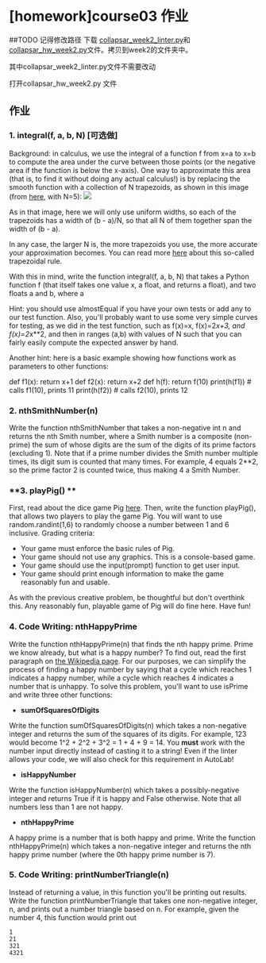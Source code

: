# [homework]course03 作业

##TODO 记得修改路径
下载 [collapsar_week2_linter.py](http://ossp.pengjunjie.com/collapsar_week2_linter.py)和 [collapsar_hw_week2.py](http://ossp.pengjunjie.com/collapsar_hw_week2.py)文件。拷贝到week2的文件夹中。

其中collapsar_week2_linter.py文件不需要改动

打开collapsar_hw_week2.py 文件

## 作业

### **1. integral(f, a, b, N) [可选做]**
Background: in calculus, we use the integral of a function f from x=a to x=b to compute the area under the curve between those points (or the negative area if the function is below the x-axis). One way to approximate this area (that is, to find it without doing any actual calculus!) is by replacing the smooth function with a collection of N trapezoids, as shown in this image (from [here](http://calculus.seas.upenn.edu/), with N=5):
![](http://ossp.pengjunjie.com/mweb/TrapezoidRule.png)

As in that image, here we will only use uniform widths, so each of the trapezoids has a width of (b - a)/N, so that all N of them together span the width of (b - a).

In any case, the larger N is, the more trapezoids you use, the more accurate your approximation becomes. You can read more [here](https://en.wikipedia.org/wiki/Trapezoidal_rule) about this so-called trapezoidal rule.

With this in mind, write the function integral(f, a, b, N) that takes a Python function f (that itself takes one value x, a float, and returns a float), and two floats a and b, where a

Hint: you should use almostEqual if you have your own tests or add any to our test function. Also, you'll probably want to use some very simple curves for testing, as we did in the test function, such as f(x)=x, f(x)=2*x+3, and f(x)=2*x**2, and then in ranges (a,b) with values of N such that you can fairly easily compute the expected answer by hand.

Another hint: here is a basic example showing how functions work as parameters to other functions:

def f1(x): return x+1
def f2(x): return x+2
def h(f): return f(10)
print(h(f1)) # calls f1(10), prints 11
print(h(f2)) # calls f2(10), prints 12 

### **2. nthSmithNumber(n)**

Write the function nthSmithNumber that takes a non-negative int n and returns the nth Smith number, where a Smith number is a composite (non-prime) the sum of whose digits are the sum of the digits of its prime factors (excluding 1). Note that if a prime number divides the Smith number multiple times, its digit sum is counted that many times. For example, 4 equals 2**2, so the prime factor 2 is counted twice, thus making 4 a Smith Number.

### **3. playPig() **

First, read about the dice game Pig [here](https://en.wikipedia.org/wiki/Pig_(dice_game)). Then, write the function playPig(), that allows two players to play the game Pig. You will want to use random.randint(1,6) to randomly choose a number between 1 and 6 inclusive. Grading criteria:

* Your game must enforce the basic rules of Pig.
* Your game should not use any graphics. This is a console-based game.
* Your game should use the input(prompt) function to get user input.
* Your game should print enough information to make the game reasonably fun and usable.

As with the previous creative problem, be thoughtful but don't overthink this. Any reasonably fun, playable game of Pig will do fine here. Have fun!


### **4. Code Writing: nthHappyPrime**

Write the function nthHappyPrime(n) that finds the nth happy prime. Prime we know already, but what is a happy number? To find out, read the first paragraph on [the Wikipedia page](https://en.wikipedia.org/wiki/Happy_number). For our purposes, we can simplify the process of finding a happy number by saying that a cycle which reaches 1 indicates a happy number, while a cycle which reaches 4 indicates a number that is unhappy. To solve this problem, you'll want to use isPrime and write three other functions:

* **sumOfSquaresOfDigits**

Write the function sumOfSquaresOfDigits(n) which takes a non-negative integer and returns the sum of the squares of its digits. For example, 123 would become 1^2 + 2^2 + 3^2 = 1 + 4 + 9 = 14\. You **must** work with the number input directly instead of casting it to a string! Even if the linter allows your code, we will also check for this requirement in AutoLab!

* **isHappyNumber**

Write the function isHappyNumber(n) which takes a possibly-negative integer and returns True if it is happy and False otherwise. Note that all numbers less than 1 are not happy.

* **nthHappyPrime**

A happy prime is a number that is both happy and prime. Write the function nthHappyPrime(n) which takes a non-negative integer and returns the nth happy prime number (where the 0th happy prime number is 7).

### **5. Code Writing: printNumberTriangle(n)**

Instead of returning a value, in this function you'll be printing out results. Write the function printNumberTriangle that takes one non-negative integer, n, and prints out a number triangle based on n. For example, given the number 4, this function would print out

```
1
21
321
4321
```